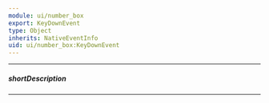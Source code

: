 ```yaml
---
module: ui/number_box
export: KeyDownEvent
type: Object
inherits: NativeEventInfo
uid: ui/number_box:KeyDownEvent
---
```

---
##### shortDescription
<!-- Description goes here -->

---
<!-- Description goes here -->